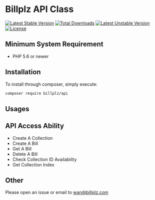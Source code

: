 # Billplz API Class
[![Latest Stable Version](https://poser.pugx.org/billplz/api)](https://packagist.org/packages/billplz/api)
[![Total Downloads](https://poser.pugx.org/billplz/api/downloads)](https://packagist.org/packages/billplz/api)
[![Latest Unstable Version](https://poser.pugx.org/billplz/api/v/unstable)](//packagist.org/packages/billplz/api)
[![License](https://poser.pugx.org/billplz/api/license)](https://packagist.org/packages/billplz/api)

## Minimum System Requirement
- PHP 5.6 or newer

## Installation

To install through composer, simply execute:

```bash
composer require billplz/api
```

## Usages



## API Access Ability

- Create A Collection
- Create A Bill
- Get A Bill
- Delete A Bill
- Check Collection ID Availability
- Get Collection Index

## Other

Please open an issue or email to wan@billplz.com
